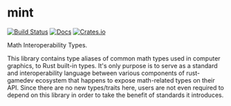 # mint
[![Build Status](https://travis-ci.org/kvark/mint.svg)](https://travis-ci.org/kvark/mint)
[![Docs](https://docs.rs/mint/badge.svg)](https://docs.rs/mint)
[![Crates.io](https://img.shields.io/crates/v/mint.svg?maxAge=2592000)](https://crates.io/crates/mint)

Math Interoperability Types.

This library contains type aliases of common math types used in computer graphics, to Rust built-in types.
It's only purpose is to serve as a standard and interoperability language between various components of rust-gamedev ecosystem that happens to expose math-related types on their API.
Since there are no new types/traits here, users are not even required to depend on this library in order to take the benefit of standards it introduces.
